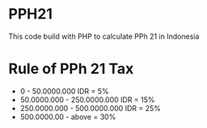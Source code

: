 # PPH21
This code build with PHP to calculate PPh 21 in Indonesia

# Rule of PPh 21 Tax
- 0 - 50.0000.000 IDR             = 5%
- 50.0000.000 - 250.0000.000 IDR  = 15%
- 250.0000.000 - 500.0000.000 IDR = 25%
- 500.0000.00 - above             = 30%
